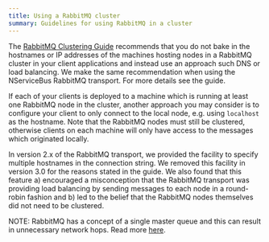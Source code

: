 ```yaml
---
title: Using a RabbitMQ cluster 
summary: Guidelines for using RabbitMQ in a cluster
---
```


The [RabbitMQ Clustering Guide](https://www.rabbitmq.com/clustering.html) recommends that you do not bake in the hostnames or IP addresses of the machines hosting nodes in a RabbitMQ cluster in your client applications and instead use an approach such DNS or load balancing. We make the same recommendation when using the NServiceBus RabbitMQ transport. For more details see the guide.

If each of your clients is deployed to a machine which is running at least one RabbitMQ node in the cluster, another approach you may consider is to configure your client to only connect to the local node, e.g. using `localhost` as the hostname. Note that the RabbitMQ nodes must still be clustered, otherwise clients on each machine will only have access to the messages which originated locally.

In version 2.x of the RabbitMQ transport, we provided the facility to specify multiple hostnames in the connection string. We removed this facility in version 3.0 for the reasons stated in the guide. We also found that this feature a) encouraged a misconception that the RabbitMQ transport was providing load balancing by sending messages to each node in a round-robin fashion and b) led to the belief that the RabbitMQ nodes themselves did not need to be clustered.

NOTE: RabbitMQ has a concept of a single master queue and this can result in unnecessary network hops. Read more [here](http://insidethecpu.com/2014/11/17/load-balancing-a-rabbitmq-cluster/).

